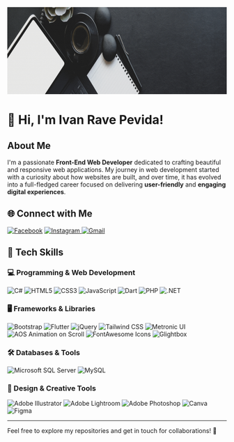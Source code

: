 <img src="https://github.com/NecroVanZ/ProfBanner/blob/main/MyGIthubBanner.gif?raw=true" height="200" width="100%">

# 👋 Hi, I'm Ivan Rave Pevida!

## About Me

I'm a passionate **Front-End Web Developer** dedicated to crafting beautiful and responsive web applications. My journey in web development started with a curiosity about how websites are built, and over time, it has evolved into a full-fledged career focused on delivering **user-friendly** and **engaging digital experiences**.

## 🌐 Connect with Me
[![Facebook](https://img.shields.io/badge/Facebook-%231877F2.svg?style=for-the-badge&logo=facebook&logoColor=white)](https://facebook.com/navi.villarojo) [![Instagram](https://img.shields.io/badge/Instagram-%23E4405F.svg?style=for-the-badge&logo=instagram&logoColor=white) ](https://instagram.com/ivan.pevida) [![Gmail](https://img.shields.io/badge/Gmail-%23D14836.svg?style=for-the-badge&logo=gmail&logoColor=white)](mailto:ivanrave.pevida123@gmail.com)


## 🚀 Tech Skills

### 💻 Programming & Web Development
![C#](https://img.shields.io/badge/-C%23-239120.svg?style=for-the-badge&logo=csharp&logoColor=white) ![HTML5](https://img.shields.io/badge/-HTML5-E34F26.svg?style=for-the-badge&logo=html5&logoColor=white) ![CSS3](https://img.shields.io/badge/-CSS3-1572B6?style=for-the-badge&logo=css3&logoColor=white) ![JavaScript](https://img.shields.io/badge/-JavaScript-F7DF1E?style=for-the-badge&logo=javascript&logoColor=black) ![Dart](https://img.shields.io/badge/-Dart-0175C2?style=for-the-badge&logo=dart&logoColor=white) ![PHP](https://img.shields.io/badge/-PHP-777BB4?style=for-the-badge&logo=php&logoColor=white) ![.NET](https://img.shields.io/badge/-.NET-512BD4?style=for-the-badge&logo=dotnet&logoColor=white)

### 🖥️ Frameworks & Libraries 
![Bootstrap](https://img.shields.io/badge/-Bootstrap-7952B3?style=for-the-badge&logo=bootstrap&logoColor=white) ![Flutter](https://img.shields.io/badge/-Flutter-02569B?style=for-the-badge&logo=flutter&logoColor=white) ![jQuery](https://img.shields.io/badge/-jQuery-0769AD?style=for-the-badge&logo=jquery&logoColor=white) ![Tailwind CSS](https://img.shields.io/badge/-Tailwind%20CSS-38B2AC?style=for-the-badge&logo=tailwind-css&logoColor=white) ![Metronic UI](https://img.shields.io/badge/-Metronic%20UI-4B0082?style=for-the-badge&logo=metronic&logoColor=white) ![AOS Animation on Scroll](https://img.shields.io/badge/-AOS%20Animation-FF4081?style=for-the-badge&logo=aos&logoColor=white) ![FontAwesome Icons](https://img.shields.io/badge/-FontAwesome-339AF0?style=for-the-badge&logo=fontawesome&logoColor=white) ![Glightbox](https://img.shields.io/badge/-Glightbox-FF4500?style=for-the-badge&logo=glightbox&logoColor=white)

### 🛠️ Databases & Tools 
![Microsoft SQL Server](https://img.shields.io/badge/-Microsoft%20SQL%20Server-CC2927?style=for-the-badge&logo=microsoft-sql-server&logoColor=white) ![MySQL](https://img.shields.io/badge/-MySQL-4479A1?style=for-the-badge&logo=mysql&logoColor=white)

### 🎨 Design & Creative Tools 
![Adobe Illustrator](https://img.shields.io/badge/-Adobe%20Illustrator-FF9A00?style=for-the-badge&logo=adobe-illustrator&logoColor=white) ![Adobe Lightroom](https://img.shields.io/badge/-Adobe%20Lightroom-31A8FF?style=for-the-badge&logo=adobe-lightroom&logoColor=white) ![Adobe Photoshop](https://img.shields.io/badge/-Adobe%20Photoshop-31A8FF?style=for-the-badge&logo=adobe-photoshop&logoColor=white) ![Canva](https://img.shields.io/badge/-Canva-00C4CC?style=for-the-badge&logo=canva&logoColor=white) ![Figma](https://img.shields.io/badge/-Figma-F24E1E?style=for-the-badge&logo=figma&logoColor=white)

---

Feel free to explore my repositories and get in touch for collaborations! 🚀
